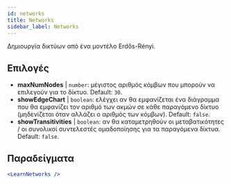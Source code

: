 ```yaml
---
id: networks
title: Networks
sidebar_label: Networks
---
```


Δημιουργία δικτύων από ένα μοντέλο Erdős-Rényi.

## Επιλογές

* __maxNumNodes__ | `number`: μέγιστος αριθμός κόμβων που μπορούν να επιλεγούν για το δίκτυο. Default: `30`.
* __showEdgeChart__ | `boolean`: ελέγχει αν θα εμφανίζεται ένα διάγραμμα που θα εμφανίζει τον αριθμό των ακμών σε κάθε παραγόμενο δίκτυο (μηδενίζεται όταν αλλάζει ο αριθμός των κόμβων). Default: `false`.
* __showTransitivities__ | `boolean`: αν θα καταμετρηθούν οι μεταβατικότητες / οι συνολικοί συντελεστές ομαδοποίησης για τα παραγόμενα δίκτυα. Default: `false`.


## Παραδείγματα

```jsx live
<LearnNetworks />
```

